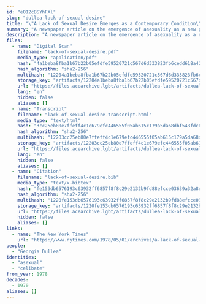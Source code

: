 ```yaml
---
id: "eO12cBSYhFXl"
slug: "dullea-lack-of-sexual-desire"
title: "\"A Lack of Sexual Desire Emerges as a Contemporary Condition\""
summary: "A newspaper article on the emergence of asexuality as a new phenomenon"
description: "A newspaper article on the emergence of asexuality as a new phenomenon, including interviews from asexuals who largely report being happy with celibacy"
files:
  - name: "Digital Scan"
    filename: "lack-of-sexual-desire.pdf"
    media_type: "application/pdf"
    hash: "4a1beba8fba1b67b22b05efdfe59520721c567d6d333823fb6cedd618a42ad62"
    hash_algorithm: "sha2-256"
    multihash: "12204a1beba8fba1b67b22b05efdfe59520721c567d6d333823fb6cedd618a42ad62"
    storage_key: "artifacts/12204a1beba8fba1b67b22b05efdfe59520721c567d6d333823fb6cedd618a42ad62"
    url: "https://files.acearchive.lgbt/artifacts/dullea-lack-of-sexual-desire/lack-of-sexual-desire.pdf"
    lang: "en"
    hidden: false
    aliases: []
  - name: "Transcript"
    filename: "lack-of-sexual-desire-transcript.html"
    media_type: "text/html"
    hash: "3cc25eb80e7ffeff4c1e679efc446555f05ab615c179a5da68dbf543fdc6df0a"
    hash_algorithm: "sha2-256"
    multihash: "12203cc25eb80e7ffeff4c1e679efc446555f05ab615c179a5da68dbf543fdc6df0a"
    storage_key: "artifacts/12203cc25eb80e7ffeff4c1e679efc446555f05ab615c179a5da68dbf543fdc6df0a"
    url: "https://files.acearchive.lgbt/artifacts/dullea-lack-of-sexual-desire/lack-of-sexual-desire-transcript.html"
    lang: "en"
    hidden: false
    aliases: []
  - name: "Citation"
    filename: "lack-of-sexual-desire.bib"
    media_type: "text/x-bibtex"
    hash: "fe153db6576193c63932ff6857f8f8c29e2132b9fd88efcce03639a32a8ef84d"
    hash_algorithm: "sha2-256"
    multihash: "1220fe153db6576193c63932ff6857f8f8c29e2132b9fd88efcce03639a32a8ef84d"
    storage_key: "artifacts/1220fe153db6576193c63932ff6857f8f8c29e2132b9fd88efcce03639a32a8ef84d"
    url: "https://files.acearchive.lgbt/artifacts/dullea-lack-of-sexual-desire/lack-of-sexual-desire.bib"
    hidden: false
    aliases: []
links:
  - name: "The New York Times"
    url: "https://www.nytimes.com/1978/05/01/archives/a-lack-of-sexual-desire-emerges-as-a-contemporary-condition-low.html"
people:
  - "Georgia Dullea"
identities:
  - "asexual"
  - "celibate"
from_year: 1978
decades:
  - 1970
aliases: []
---
```

